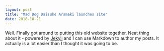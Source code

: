 ```yaml
---
layout: post
title: "Mad Dog Daisuke Aramaki launches site"
date: 2018-10-21
---
```


Well. Finally got around to putting this old website together. Neat thing about it - powered by [Jekyll](http://jekyllrb.com) and I can use Markdown to author my posts. It actually is a lot easier than I thought it was going to be.
